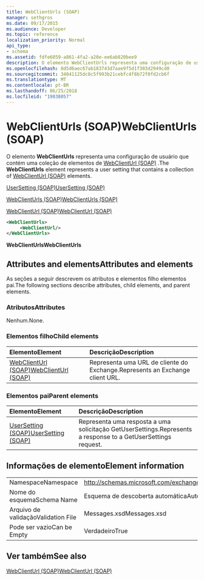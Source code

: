 ```yaml
---
title: WebClientUrls (SOAP)
manager: sethgros
ms.date: 09/17/2015
ms.audience: Developer
ms.topic: reference
localization_priority: Normal
api_type:
- schema
ms.assetid: fdfe6059-a861-4fa2-a20e-ee6ab820bee9
description: O elemento WebClientUrls representa uma configuração de usuário que contém uma coleção de elementos de WebClientUrl (SOAP).
ms.openlocfilehash: 8d5d6aec67ab183743d7aae9f5d1f303d2949cd0
ms.sourcegitcommit: 34041125dc8c5f993b21cebfc4f8b72f0fd2cb6f
ms.translationtype: MT
ms.contentlocale: pt-BR
ms.lasthandoff: 06/25/2018
ms.locfileid: "19838057"
---
```

# <a name="webclienturls-soap"></a><span data-ttu-id="ce79e-103">WebClientUrls (SOAP)</span><span class="sxs-lookup"><span data-stu-id="ce79e-103">WebClientUrls (SOAP)</span></span>

<span data-ttu-id="ce79e-104">O elemento **WebClientUrls** representa uma configuração de usuário que contém uma coleção de elementos de [WebClientUrl (SOAP)](webclienturl-soap.md) .</span><span class="sxs-lookup"><span data-stu-id="ce79e-104">The **WebClientUrls** element represents a user setting that contains a collection of [WebClientUrl (SOAP)](webclienturl-soap.md) elements.</span></span> 
  
[<span data-ttu-id="ce79e-105">UserSetting (SOAP)</span><span class="sxs-lookup"><span data-stu-id="ce79e-105">UserSetting (SOAP)</span></span>](usersetting-soap.md)
  
[<span data-ttu-id="ce79e-106">WebClientUrls (SOAP)</span><span class="sxs-lookup"><span data-stu-id="ce79e-106">WebClientUrls (SOAP)</span></span>](webclienturls-soap.md)
  
[<span data-ttu-id="ce79e-107">WebClientUrl (SOAP)</span><span class="sxs-lookup"><span data-stu-id="ce79e-107">WebClientUrl (SOAP)</span></span>](webclienturl-soap.md)
  
```XML
<WebClientUrls>
     <WebClientUrl/>
</WebClientUrls>

```

 <span data-ttu-id="ce79e-108">**WebClientUrls**</span><span class="sxs-lookup"><span data-stu-id="ce79e-108">**WebClientUrls**</span></span>
## <a name="attributes-and-elements"></a><span data-ttu-id="ce79e-109">Attributes and elements</span><span class="sxs-lookup"><span data-stu-id="ce79e-109">Attributes and elements</span></span>

<span data-ttu-id="ce79e-110">As seções a seguir descrevem os atributos e elementos filho elementos pai.</span><span class="sxs-lookup"><span data-stu-id="ce79e-110">The following sections describe attributes, child elements, and parent elements.</span></span>
  
### <a name="attributes"></a><span data-ttu-id="ce79e-111">Atributos</span><span class="sxs-lookup"><span data-stu-id="ce79e-111">Attributes</span></span>

<span data-ttu-id="ce79e-112">Nenhum.</span><span class="sxs-lookup"><span data-stu-id="ce79e-112">None.</span></span>
  
### <a name="child-elements"></a><span data-ttu-id="ce79e-113">Elementos filho</span><span class="sxs-lookup"><span data-stu-id="ce79e-113">Child elements</span></span>

|<span data-ttu-id="ce79e-114">**Elemento**</span><span class="sxs-lookup"><span data-stu-id="ce79e-114">**Element**</span></span>|<span data-ttu-id="ce79e-115">**Descrição**</span><span class="sxs-lookup"><span data-stu-id="ce79e-115">**Description**</span></span>|
|:-----|:-----|
|[<span data-ttu-id="ce79e-116">WebClientUrl (SOAP)</span><span class="sxs-lookup"><span data-stu-id="ce79e-116">WebClientUrl (SOAP)</span></span>](webclienturl-soap.md) <br/> |<span data-ttu-id="ce79e-117">Representa uma URL de cliente do Exchange.</span><span class="sxs-lookup"><span data-stu-id="ce79e-117">Represents an Exchange client URL.</span></span>  <br/> |
   
### <a name="parent-elements"></a><span data-ttu-id="ce79e-118">Elementos pai</span><span class="sxs-lookup"><span data-stu-id="ce79e-118">Parent elements</span></span>

|<span data-ttu-id="ce79e-119">**Elemento**</span><span class="sxs-lookup"><span data-stu-id="ce79e-119">**Element**</span></span>|<span data-ttu-id="ce79e-120">**Descrição**</span><span class="sxs-lookup"><span data-stu-id="ce79e-120">**Description**</span></span>|
|:-----|:-----|
|[<span data-ttu-id="ce79e-121">UserSetting (SOAP)</span><span class="sxs-lookup"><span data-stu-id="ce79e-121">UserSetting (SOAP)</span></span>](usersetting-soap.md) <br/> |<span data-ttu-id="ce79e-122">Representa uma resposta a uma solicitação GetUserSettings.</span><span class="sxs-lookup"><span data-stu-id="ce79e-122">Represents a response to a GetUserSettings request.</span></span>  <br/> |
   
## <a name="element-information"></a><span data-ttu-id="ce79e-123">Informações de elemento</span><span class="sxs-lookup"><span data-stu-id="ce79e-123">Element information</span></span>

|||
|:-----|:-----|
|<span data-ttu-id="ce79e-124">Namespace</span><span class="sxs-lookup"><span data-stu-id="ce79e-124">Namespace</span></span>  <br/> |http://schemas.microsoft.com/exchange/2010/Autodiscover  <br/> |
|<span data-ttu-id="ce79e-125">Nome do esquema</span><span class="sxs-lookup"><span data-stu-id="ce79e-125">Schema Name</span></span>  <br/> |<span data-ttu-id="ce79e-126">Esquema de descoberta automática</span><span class="sxs-lookup"><span data-stu-id="ce79e-126">Autodiscover schema</span></span>  <br/> |
|<span data-ttu-id="ce79e-127">Arquivo de validação</span><span class="sxs-lookup"><span data-stu-id="ce79e-127">Validation File</span></span>  <br/> |<span data-ttu-id="ce79e-128">Messages.xsd</span><span class="sxs-lookup"><span data-stu-id="ce79e-128">Messages.xsd</span></span>  <br/> |
|<span data-ttu-id="ce79e-129">Pode ser vazio</span><span class="sxs-lookup"><span data-stu-id="ce79e-129">Can be Empty</span></span>  <br/> |<span data-ttu-id="ce79e-130">Verdadeiro</span><span class="sxs-lookup"><span data-stu-id="ce79e-130">True</span></span>  <br/> |
   
## <a name="see-also"></a><span data-ttu-id="ce79e-131">Ver também</span><span class="sxs-lookup"><span data-stu-id="ce79e-131">See also</span></span>



[<span data-ttu-id="ce79e-132">WebClientUrl (SOAP)</span><span class="sxs-lookup"><span data-stu-id="ce79e-132">WebClientUrl (SOAP)</span></span>](webclienturl-soap.md)

